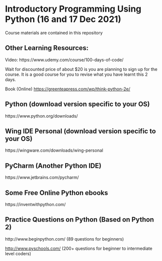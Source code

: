 <h1> Introductory Programming Using Python (16 and 17 Dec 2021) </h1>

Course materials are contained in this repository

<h2> Other Learning Resources: </h2>
Video: https://www.udemy.com/course/100-days-of-code/

Wait for discounted price of about $20 is you are planning to sign up for the course. It is a good course for you to revise what you have learnt this 2 days.

Book (Online) https://greenteapress.com/wp/think-python-2e/

<h2>Python (download version specific to your OS)</h2>
https://www.python.org/downloads/

<h2> Wing IDE Personal (download version specific to your OS)</h2>
https://wingware.com/downloads/wing-personal

<h2> PyCharm (Another Python IDE) </h2>
https://www.jetbrains.com/pycharm/

<h2> Some Free Online Python ebooks </h2>
https://inventwithpython.com/

<h2> Practice Questions on Python (Based on Python 2) </h2>
http://www.beginpython.com/ (89 questions for beginners)

http://www.pyschools.com/ (200+ questions for beginner to intermediate level coders)
